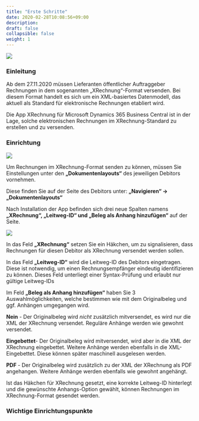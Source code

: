 ```yaml
---
title: "Erste Schritte"
date: 2020-02-28T10:08:56+09:00
description: 
draft: false
collapsible: false
weight: 1
---
```

![](images/XRechnung/Appsource_Banner_XRechnung.png)

### Einleitung
Ab dem 27.11.2020 müssen Lieferanten öffentlicher Auftraggeber Rechnungen in dem sogenannten „XRechnung“-Format versenden. Bei diesem Format handelt es sich um ein XML-basiertes Datenmodell, das aktuell als Standard für elektronische Rechnungen etabliert wird.

Die App XRechnung für Microsoft Dynamics 365 Business Central ist in der Lage, solche elektronischen Rechnungen im XRechnung-Standard zu erstellen und zu versenden. 

### Einrichtung

![](images/XRechnung/XRechnungScreenshot1.png)

Um Rechnungen im XRechnung-Format senden zu können, müssen Sie Einstellungen unter den **„Dokumentenlayouts“** des jeweiligen Debitors vornehmen.

Diese finden Sie auf der Seite des Debitors unter: 
**„Navigieren“ -> „Dokumentenlayouts“**

Nach Installation der App befinden sich drei neue Spalten namens **„XRechnung“, „Leitweg-ID“ und „Beleg als Anhang hinzufügen“** auf der Seite.

![](images/XRechnung/XRechnungScreenshot2.PNG)

In das Feld **„XRechnung“** setzen Sie ein Häkchen, um zu signalisieren, dass Rechnungen für diesen Debitor als XRechnung versendet werden sollen. 
 
In das Feld **„Leitweg-ID“** wird die Leitweg-ID des Debitors eingetragen. Diese ist notwendig, um einen Rechnungsempfänger eindeutig identifizieren zu können. Dieses Feld unterliegt einer Syntax-Prüfung und erlaubt nur gültige Leitweg-IDs

Im Feld **„Beleg als Anhang hinzufügen“** haben Sie 3 Auswahlmöglichkeiten, welche bestimmen wie mit dem Originalbeleg und ggf. Anhängen umgegangen wird.

**Nein** - Der Originalbeleg wird _nicht_ zusätzlich mitversendet, es wird nur die XML der XRechnung versendet. Reguläre Anhänge werden wie gewohnt versendet.

**Eingebettet**- Der Originalbeleg wird mitversendet, wird aber in die XML der XRechnung eingebettet. Weitere Anhänge werden ebenfalls in die XML-Eingebettet. Diese können später maschinell ausgelesen werden.

**PDF** - Der Originalbeleg wird zusätzlich zu der XML der XRechnung als PDF angehangen. Weitere Anhänge werden ebenfalls wie gewohnt angehängt.

Ist das Häkchen für XRechnung gesetzt, eine korrekte Leitweg-ID hinterlegt und die gewünschte Anhangs-Option gewählt, können Rechnungen im XRechnung-Format gesendet werden.

### Wichtige Einrichtungspunkte
